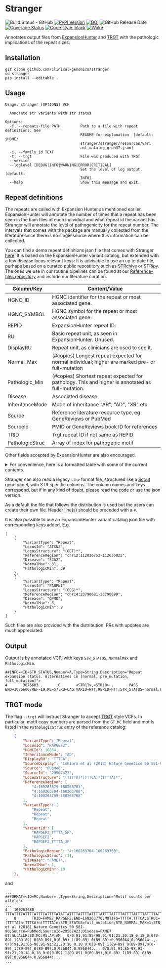 # Stranger 
![Build Status - GitHub][actions-build-status]
[![PyPI Version][pypi-img]][pypi-url]
[![DOI][doi-image]][doi-url]
![GitHub Release Date][github-release-date]
[![Coverage Status][codecov-img]][codecov-url]
[![Code style: black][black-image]][black-url]
[![Woke][woke-image]][woke-url]

Annotates output files from [ExpansionHunter][hunter] and [TRGT][trgt] with the pathologic implications of the repeat sizes.

## Installation

```
git clone github.com/clinical-genomics/stranger
cd stranger
pip install --editable .
```

## Usage

```
Usage: stranger [OPTIONS] VCF

  Annotate str variants with str status

Options:
  -f, --repeats-file PATH         Path to a file with repeat definitions. See
                                  README for explanation  [default: $HOME/
                                  stranger/stranger/resources/vari
                                  ant_catalog_grch37.json]
  -i, --family_id TEXT
  -t, --trgt                      File was produced with TRGT
  --version
  --loglevel [DEBUG|INFO|WARNING|ERROR|CRITICAL]
                                  Set the level of log output.  [default:
                                  INFO]
  --help                          Show this message and exit.
```


## Repeat definitions

The repeats are called with Expansion Hunter as mentioned earlier. ExpansionHunter will annotate the number of times that a repeat has been seen in the bam files of each individual and what repeat id the variant has.
Stranger will annotate the level of pathogenicity for the repeat number. The intervals that comes with the package are manually collected from the literature since there is no single source where this information can be collected.

You can find a demo repeat definitions json file that comes with Stranger [here](https://github.com/Clinical-Genomics/stranger/blob/main/stranger/resources/variant_catalog_grch37.json). It is based on the ExpansionHunter variant catalog, but extended with a few disease locus relevant keys:
It is advisable to use an up to date file, perhaps based on a curated public repostitory such as [STRchive][strchive] or [STRipy][stripy]. The ones we use in our routine pipelines can be found at our [Reference-files repository][reference-files] and include our literature curation.

| Column/Key      | Content/Value                                                                                   |
|-----------------|-------------------------------------------------------------------------------------------------|
| HGNC_ID         | HGNC identifier for the repeat or most associated gene.                                         |
| HGNC_SYMBOL     | HGNC symbol for the repeat or most associated gene.                                             |
| REPID           | ExpansionHunter repeat ID.                                                                      |
| RU              | Basic repeat unit, as seen in ExpansionHunter. Unused.                                          |
| DisplayRU       | Repeat unit, as clinicians are used to see it.                                                  |
| Normal_Max      | (#copies) Longest repeat expected for normal individual; higher are marked pre- or full-mutation |
| Pathologic_Min  | (#copies) Shortest repeat expected for pathology. This and higher is annotated as full-mutation. |
| Disease         | Associated disease.                                                                             |
| InheritanceMode | Mode of inheritance "AR", "AD", "XR" etc                                                        |
| Source          | Reference literature resource type, eg GeneReviews or PubMed                                    |
| SourceId        | PMID or GeneReviews book ID for references                                                      |
| TRID            | Trgt repeat ID if not same as REPID                                                             |
| PathologicStruc | Array of index for pathogenic motif                                                             |


Other fields accepted by ExpansionHunter are also encouraged.

<details>
<summary>For convenience, here is a formatted table with some of the current contents.</summary>

| HGNCId | LocusId | DisplayRU | InheritanceMode | normal_max | pathologic_min | Disease | SourceDisplay | SourceId |
| ------- | ------- | ------- | ------- | ------- | ------- | ------- | ------- | ------- |
| 3776 | AFF2 | CCG | XR | 39 | 200 | Fraxe | GeneReviews Internet 2019-11-07 | NBK535148 |
| 644 | AR | CAG | XR | 34 | 38 | SBMA | GeneReviews Internet 2019-11-07 | NBK535148 |
| 18060 | ARX_EIEE | GCN | XR | 16 | 17 | EIEE | GeneReviews Internet 2019-11-07 | NBK535148 |
| 18060 | ARX_PRTS | GCN | XR | 12 | 20 | PRTS | GeneReviews Internet 2019-11-07 | NBK535148 |
| 3033 | ATN1 | CAG | AD | 35 | 48 | DRPLA | GeneReviews Internet 2019-11-07 | NBK535148 |
| 10549 | ATXN10 | ATTCT | AD | 32 | 800 | SCA10 | GeneReviews Internet 2019-11-07 | NBK535148 |
| 10548 | ATXN1 | CAG | AD | 35 | 45 | SCA1 | GeneReviews Internet SCA1 2017-06-22 | NBK1184 |
| 10555 | ATXN2 | CAG | AD | 31 | 37 | SCA2 | GeneReviews Internet SCA2 2019-02-14 | NBK1275 |
| 7106 | ATXN3 | CAG | AD | 44 | 60 | MJD | GeneReviews Internet 2019-11-07 | NBK535148 |
| 10560 | ATXN7 | CAG | AD | 19 | 36 | SCA7 | GeneReviews Internet 2019-11-07 | NBK535148 |
| 10561 | ATXN8OS | CTG | AD | 50 | 80 | SCA8 | GeneReviews Internet 2019-11-07 | NBK535148 |
| 28337 | C9ORF72 | GGCCCC | AD | 25 | 40 | FTDALS1 | GeneReviews Internet 2019-11-07 | NBK535148 |
| 1388 | CACNA1A | CAG | AD | 18 | 20 | SCA6 | GeneReviews Internet 2019-11-07 | NBK535148 |
| 1541 | CBL | CCG | AD | 79 | 100 | FRAX11B | Jones et al Nature 1995 | 7603564 |
| 1541 | BEAN1 | TGGAA | AD | 10 | 40 | SCA31 | Sato et al AJHG 2009 | 7603564 |
| 13164 | CNBP | CCTG | AD | 30 | 75 | DM2 | GeneReviews Internet 2020-03-19 | NBK1466 |
| 2482 | CSTB | CCCCGCCCCGCG | AR | 3 | 30 | EPM1 | GeneReviews Internet 2019-11-07 | NBK535148 |
| 2482 | DAB1 | ATTTC | AD | 16 | 31 | SCA37 | GeneReviews Internet 2019-05-30 | NBK541729 |
| 29284 | DIP2B | CGG | AD | 24 | 270 | FRA12A | GeneReviews Internet 2019-11-07 | NBK535148 |
| 2933 | DMPK | CTG | AD | 34 | 50 | DM1 | GeneReviews Internet 2019-10-03 | NBK1165 |
| 18683 | EIF4A3 | TCGGCAGCGGCGCAGCGAGG | AR | 9 | 10 | RCPS | GeneReviews Internet 2019-11-07 | NBK535148 |
| 3775 | FMR1 | CGG | XR | 55 | 200 | FragileX | GeneReviews Internet 2019-11-07 | NBK535148 |
| 1092 | FOXL2 | GCN | AD | 14 | 15 | BPES | GeneReviews Internet 2019-11-07 | NBK535148 |
| 3951 | FXN | GAA | AR | 35 | 51 | FRDA | GeneReviews Internet 2019-11-07 | NBK535148 |
| 4331 | GLS | GCA | AR | 20 | 90 | GDPAG | van Kuilenburg et al (2019) NEJM 380:1433-1441 | 30970188 |
| 5102 | HOXA13_I | GCN | AD | 14 | 22 | HFGS | GeneReviews Internet 2019-08-08 | NBK1423 |
| 5102 | HOXA13_II | GCN | AD | 12 | 18 | HFGS | GeneReviews Internet 2019-08-08 | NBK1423 |
| 5102 | HOXA13_III | GCN | AD | 18 | 24 | HFGS | GeneReviews Internet 2019-08-08 | NBK1423 |
| 5136 | HOXD13 | GCN | AD | 15 | 22 | SDTY5 | GeneReviews Internet 2019-11-07 | NBK535148 |
| 4851 | HTT | CAG | AD | 36 | 40 | Huntington | GeneReviews Internet 2020-06-11 | NBK1305 |
| 14203 | JPH3 | CTG | AD | 28 | 40 | HDL2 | GeneReviews Internet 2019-06-27 | NBK1529 |
| 31708 | LRP12 | CGN | AD | 45 | 90 | OPDM1 | GeneReviews Internet 2019-11-07 | NBK535148 |
| 1226 | GIPC1 | GGC | AD | 32 | 73 | OPDM2 | Deng et al (2020) AJHG 106(6):793-804 | 32413282 |
| 17043 | NIPA1 | GCN | AD | 8 | 10000 | ALS - susceptibility to | Tazelaar et al (2019) Neurobiol Aging 74:234.e9-234.e15 | 30342764 |
| 15911 | NOP56 | GGCCTG | AD | 14 | 650 | SCA36 | GeneReviews Internet 2014-08-07 | NBK231880 |
| 53924 | NOTCH2NLC | CGG | AD | 38 | 66 | NIID | GeneReviews Internet 2019-11-07 | NBK535148 |
| 8565 | PABPN1 | GCN | AD | 10 | 12 | OPMD | GeneReviews Internet 2014-02-20 | NBK1126 |
| 9143 | PHOX2B | GCN | AD | 20 | 25 | CCHS | GeneReviews Internet 2014-01-30 | NBK1427 |
| 9305 | PPP2R2B | CAG | AD | 32 | 51 | SCA12 | GeneReviews Internet 2019-11-07 | NBK535148 |
| 16854 | RAPGEF2 | TTTCA | AD | 1 | 10 | FAME7 | Ishiura et al (2018) Nature Genetics 50;581-90 | 29507423 |
| 9969 | RFC1 | AARRG | AR | 11 | 12 | CANVAS | Cortese et al 2019 Nat Gen PMID: 30926972 | 30926972 |
| 31750 | SAMD12 | TTTCA | AD | 1 | 10 | FAME1 | Ishiura et al (2018) Nature Genetics 50;581-90 | 29507423 |
| 10472 | RUNX2 | GCN | AD | 17 | 20 | CCD | GeneReviews Internet 2019-11-07 | NBK535148 |
| 11199 | SOX3 | GCN | XR | 15 | 22 | MRGH | GeneReviews Internet 2019-11-07 | NBK535148 |
| 11588 | TBP | CAN | AD | 40 | 49 | SCA17 | GeneReviews Internet 2019-09-12 | NBK1438 |
| 11592 | TBX1 | GCN | AD | 15 | 25 | TOF | GeneReviews Internet 2019-11-07 | NBK535148 |
| 11634 | TCF4 | CTG | AD | 39 | 100 | FECD3 | GeneReviews Internet 2019-11-07 | NBK535148 |
| 11969 | TNRC6A | TTTCA | AD | 1 | 10 | FAME6 | Ishiura et al (2018) Nature Genetics 50;581-90 | 29507423 |
| 15516 | XYLT1 | GGC | AR | 20 | 70 | DBQD2 | LaCroix et al (2018) AJHG 104(1):35-44 | 30554721 |
| 12873 | ZIC2 | GCN | AD | 15 | 25 | HPE5 | GeneReviews Internet 2019-11-07 | NBK535148 |
| 12874 | ZIC3 | GCN | XR | 10 | 12 | VACTERLX | GeneReviews Internet 2019-11-07 | NBK535148 |
| 9179 | POLG | CTG | - | 15 | 10000 | - | Research only. Contact CMMS, KUH, regarding findings. | CMMS |
</details>

Stranger can also read a legacy `.tsv` format file, structured like a [Scout][scout] gene panel, with STR specific columns.
The column names and keys correspond, but if in any kind of doubt, please read the code or use the json version.

As a default the file that follows the distribution is used but the users can create their own file.
Header line(s) should be preceded with a `#`.

It is also possible to use an ExpansionHunter variant catalog json file with corresponding keys added. E.g.
```
[
    {
        "VariantType": "Repeat",
        "LocusId": "ATXN2",
        "LocusStructure": "(GCT)*",
        "ReferenceRegion": "chr12:112036753-112036822",
        "Disease": "SCA2",
        "NormalMax": 31,
        "PathologicMin": 39
    },
    {
        "VariantType": "Repeat",
        "LocusId": "PABPN1",
        "LocusStructure": "(GCG)*",
        "ReferenceRegion": "chr14:23790681-23790699",
        "Disease": "OPMD",
        "NormalMax": 6,
        "PathologicMin": 9
    }
]
```

Such files are also provided with the distribution. PRs with updates are much appreciated.

## Output

Output is by annotated VCF, with keys `STR_STATUS`, `NormalMax` and `PathologicMin`.

```
##INFO=<ID=STR_STATUS,Number=A,Type=String,Description="Repeat expansion status. Alternatives in [normal, pre_mutation, full_mutation]">
4       3076603 .       C       <STR17>,<STR18> .       PASS    END=3076660;REF=19;RL=57;RU=CAG;VARID=HTT;REPID=HTT;STR_STATUS=normal,normal
```

## TRGT mode
The flag `--trgt` will instruct Stranger to accept [TRGT][trgt] style VCFs. In particular, motif copy numbers are parsed from the `GT.MC` field and motifs 
listed in the `PathologicStruc` entry of the reference catalog:
```JSON
    {
        "VariantType": "Repeat",
        "LocusId": "RAPGEF2",
        "HGNCId": 16854,
        "InheritanceMode": "AD",
        "DisplayRU": "TTTCA",
        "SourceDisplay": "Ishiura et al (2018) Nature Genetics 50 581-90",
        "Source": "PubMed",
        "SourceId": "29507423",
        "LocusStructure": "(TTTTA)*(TTTCA)*(TTTTA)*",
        "ReferenceRegion": [
            "4:160263679-160263703",
            "4:160263704-160263708",
            "4:160263709-160263768"
        ],
        "VariantType": [
            "Repeat",
            "Repeat",
            "Repeat"
        ],
        "VariantId": [
            "RAPGEF2_TTTTA_5P",
            "RAPGEF2",
            "RAPGEF2_TTTTA_3P"
        ],
        "PathologicRegion": "4:160263704-160263708",
        "PathologicStruc": [1],
        "Disease": "FAME7",
        "NormalMax": 1,
        "PathologicMin": 10
    },
```
and 
```VCF
...
##FORMAT=<ID=MC,Number=.,Type=String,Description="Motif counts per allele">
...
4	160263680	.	TTTATTTTATTTTATTTTATTTTATATTATTTTATTTTATTTTATTTTATTTTATTTTATTTTATTTTATTTTATTTTATTTTATTTTATT	.	0	.	TRID=FAME7_RAPGEF2;END=160263770;MOTIFS=TTTTA,TTTCA;STRUC=(TTTTA)n(TTTCA)n(TTTTA)n;STR_STATUS=full_mutation;STR_NORMAL_MAX=1;STR_PATHOLOGIC_MIN=10;RankScore=internal_id_3:30;HGNCId=16854;InheritanceMode=AD;DisplayRU=TTTCA;SourceDisplay=Ishiura et al (2018) Nature Genetics 50 581-90;Source=PubMed;SourceId=29507423;Disease=FAME7	GT:AL:ALLR:SD:MC:MS:AP:AM	0/0:91,91:85-98,91-91:21,20:18_0,18_0:0(0-89)_1(89-89)_0(89-89),0(0-89)_1(89-89)_0(89-89):0.956044,0.956044:.,.	0/0:91,91:85-98,91-91:21,20:18_0,18_0:0(0-89)_1(89-89)_0(89-89),0(0-89)_1(89-89)_0(89-89):0.956044,0.956044:.,.	0/0:91,91:85-98,91-91:21,20:18_0,18_0:0(0-89)_1(89-89)_0(89-89),0(0-89)_1(89-89)_0(89-89):0.956044,0.956044:.,.
...
```

[hunter]: https://github.com/Illumina/ExpansionHunter
[trgt]: https://github.com/PacificBiosciences/trgt
[reference-files]: https://github.com/Clinical-Genomics/reference-files/tree/master/rare-disease/disease_loci/ExpansionHunter-v5.0.0
[strchive]:http://strchive.org
[stripy]:https://stripy.org/database
[scout]:https://github.com/Clinical-Genomics/scout
[pypi-img]: https://img.shields.io/pypi/v/stranger.svg?style=flat-square
[pypi-url]: https://pypi.python.org/pypi/stranger/
[codecov-img]: https://codecov.io/gh/Clinical-Genomics/stranger/branch/main/graph/badge.svg
[codecov-url]: https://codecov.io/gh/Clinical-Genomics/stranger
[doi-image]: https://zenodo.org/badge/158848858.svg
[doi-url]: https://zenodo.org/badge/latestdoi/158848858
[github-release-date]: https://img.shields.io/github/release-date/Clinical-Genomics/scout
[codecov-img]: https://codecov.io/gh/Clinical-Genomics/stranger/branch/main/graph/badge.svg
[codecov-url]: https://codecov.io/gh/Clinical-Genomics/stranger
[actions-build-status]: https://github.com/Clinical-Genomics/stranger/actions/workflows/build_and_publish.yml/badge.svg
[black-image]: https://img.shields.io/badge/code%20style-black-000000.svg
[black-url]: https://github.com/psf/black
[woke-image]: https://github.com/Clinical-Genomics/stranger/actions/workflows/woke.yml/badge.svg
[woke-url]: https://github.com/Clinical-Genomics/stranger/actions/workflows/woke.yml